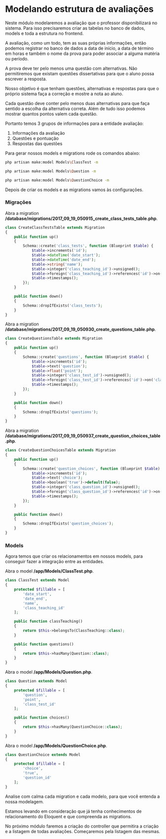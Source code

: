 # Modelando estrutura de avaliações

Neste módulo modelaremos a avaliação que o professor disponibilizará no sistema. Para isso precisaremos criar as tabelas no banco de dados, models e toda a estrutura no frontend.

A avaliação, como um todo, tem as suas próprias informações, então podemos registrar no banco de dados a data de início, a data de término em horas e também o nome da prova para poder associar a alguma matéria ou período.

A prova deve ter pelo menos uma questão com alternativas. Não permitiremos que existam questões dissertativas para que o aluno possa escrever a resposta.

Nosso objetivo é que tenham questões, alternativas e respostas para que o próprio sistema faça a correção e mostre a nota ao aluno.

Cada questão deve conter pelo menos duas alternativas para que faça sentido a escolha da alternativa correta. Além de tudo isso podemos mostrar quantos pontos valem cada questão.

Portanto temos 3 grupos de informações para a entidade avaliação:

1. Informações da avaliação
2. Questões e pontuação
3. Respostas das questões

Para gerar nossos models e migrations rode os comandos abaixo:

```sh
php artisan make:model Models\ClassTest -m

php artisan make:model Models\Question -m

php artisan make:model Models\QuestionChoice -m
```

Depois de criar os models e as migrations vamos às configurações. 

### Migrações

Abra a migration **/database/migrations/2017_09_19_050915_create_class_tests_table.php**.

```php
class CreateClassTestsTable extends Migration
{
    public function up()
    {
        Schema::create('class_tests', function (Blueprint $table) {
            $table->increments('id');
            $table->dateTime('date_start');
            $table->dateTime('date_end');
            $table->string('name');
            $table->integer('class_teaching_id')->unsigned();
            $table->foreign('class_teaching_id')->references('id')->on('class_teachings');
            $table->timestamps();
        });
    }

    public function down()
    {
        Schema::dropIfExists('class_tests');
    }
}
```

Abra a migration **/database/migrations/2017_09_19_050930_create_questions_table.php**.

```php
class CreateQuestionsTable extends Migration
{
    public function up()
    {
        Schema::create('questions', function (Blueprint $table) {
            $table->increments('id');
            $table->text('question');
            $table->float('point');
            $table->integer('class_test_id')->unsigned();
            $table->foreign('class_test_id')->references('id')->on('class_tests');
            $table->timestamps();
        });
    }

    public function down()
    {
        Schema::dropIfExists('questions');
    }
}
```

Abra a migration **/database/migrations/2017_09_19_050937_create_question_choices_table.php**.

```php
class CreateQuestionChoicesTable extends Migration
{
    public function up()
    {
        Schema::create('question_choices', function (Blueprint $table) {
            $table->increments('id');
            $table->text('choice');
            $table->boolean('true')->default(false);
            $table->integer('class_question_id')->unsigned();
            $table->foreign('class_question_id')->references('id')->on('questions');
            $table->timestamps();
        });
    }

    public function down()
    {
        Schema::dropIfExists('question_choices');
    }
}
```

### Models

Agora temos que criar os relacionamentos em nossos models, para conseguir fazer a integração entre as entidades.

Abra o model **/app/Models/ClassTest.php**.

```php
class ClassTest extends Model
{
    protected $fillable = [
        'date_start',
        'date_end',
        'name',
        'class_teaching_id'
    ];

    public function classTeaching()
    {
        return $this->belongsTo(ClassTeaching::class);
    }

    public function questions()
    {
        return $this->hasMany(Question::class);
    }
}
```

Abra o model **/app/Models/Question.php**.

```php
class Question extends Model
{
    protected $fillable = [
        'question',
        'point',
        'class_test_id'
    ];

    public function choices()
    {
        return $this->hasMany(QuestionChoice::class);
    }
}
```

Abra o model **/app/Models/QuestionChoice.php**.

```php
class QuestionChoice extends Model
{
    protected $fillable = [
        'choice',
        'true',
        'question_id'
    ];
}
```

Analise com calma cada migration e cada modelo, para que você entenda a nossa modelagem.

Estamos levando em consideração que já tenha conhecimentos de relacionamento do Eloquent e que compreenda as migrations.

No próximo módulo faremos a criação do controller que permitira a criação e a listagem de todas avaliações. Começaremos pela listagem das mesmas.